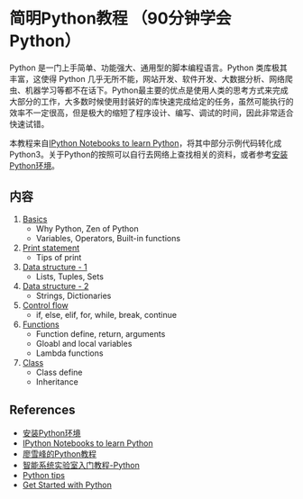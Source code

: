 
# 简明Python教程 （90分钟学会Python）

Python 是一门上手简单、功能强大、通用型的脚本编程语言。Python 类库极其丰富，这使得 Python 几乎无所不能，网站开发、软件开发、大数据分析、网络爬虫、机器学习等都不在话下。Python最主要的优点是使用人类的思考方式来完成大部分的工作，大多数时候使用封装好的库快速完成给定的任务，虽然可能执行的效率不一定很高，但是极大的缩短了程序设计、编写、调试的时间，因此非常适合快速试错。

本教程来自[IPython Notebooks to learn Python](https://github.com/rajathkmp/Python-Lectures)，将其中部分示例代码转化成Python3。关于Python的按照可以自行去网络上查找相关的资料，或者参考[安装Python环境](../tips/InstallPython.md)。

## 内容
1. [Basics](1_Basics.ipynb)
    - Why Python, Zen of Python
    - Variables, Operators, Built-in functions
2. [Print statement](2_Print_Statement.ipynb)
    - Tips of print
3. [Data structure - 1](3_Data_Structure_1.ipynb)
    - Lists, Tuples, Sets
4. [Data structure - 2](4_Data_Structure_2.ipynb)
    - Strings, Dictionaries
5. [Control flow](5_Control_Flow.ipynb)
    - if, else, elif, for, while, break, continue
6. [Functions](6_Function.ipynb)
    - Function define, return, arguments
    - Gloabl and local variables
    - Lambda functions
7. [Class](7_Class.ipynb)
    - Class define
    - Inheritance


## References
* [安装Python环境](../tips/InstallPython.md)
* [IPython Notebooks to learn Python](https://github.com/rajathkmp/Python-Lectures)
* [廖雪峰的Python教程](https://www.liaoxuefeng.com/wiki/1016959663602400)
* [智能系统实验室入门教程-Python](https://gitee.com/pi-lab/SummerCamp/tree/master/python)
* [Python tips](../tips/python)
* [Get Started with Python](Python.pdf)
